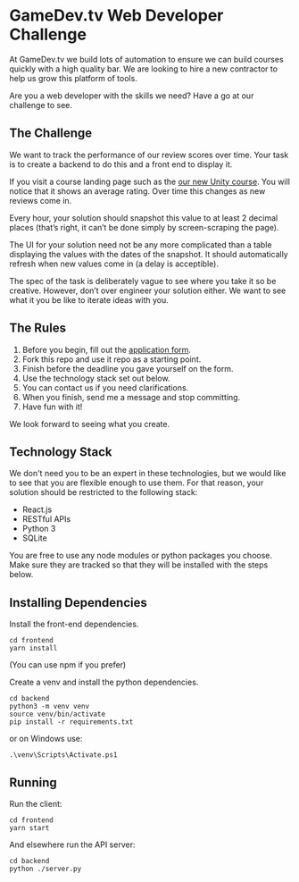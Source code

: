 # GameDev.tv Web Developer Challenge

At GameDev.tv we build lots of automation to ensure we can build courses quickly with a high quality bar. We are looking to hire a new contractor to help us grow this platform of tools.

Are you a web developer with the skills we need? Have a go at our challenge to see.

## The Challenge

We want to track the performance of our review scores over time. Your task is to create a backend to do this and a front end to display it.

If you visit a course landing page such as the [our new Unity course](https://www.udemy.com/unitycourse2/). You will notice that it shows an average rating. Over time this changes as new reviews come in.

Every hour, your solution should snapshot this value to at least 2 decimal places (that’s right, it can’t be done simply by screen-scraping the page).

The UI for your solution need not be any more complicated than a table displaying the values with the dates of the snapshot. It should automatically refresh when new values come in (a delay is acceptible).

The spec of the task is deliberately vague to see where you take it so be creative. However, don’t over engineer your solution either. We want to see what it you be like to iterate ideas with you.

## The Rules

1. Before you begin, fill out the [application form](https://goo.gl/forms/xvMqt1Zq55obCmK52).
1. Fork this repo and use it repo as a starting point.
1. Finish before the deadline you gave yourself on the form.
1. Use the technology stack set out below.
1. You can contact us if you need clarifications.
1. When you finish, send me a message and stop committing.
1. Have fun with it!

We look forward to seeing what you create.

## Technology Stack

We don't need you to be an expert in these technologies, but we would like to see that you are flexible enough to use them. For that reason, your solution should be restricted to the following stack:

+ React.js
+ RESTful APIs
+ Python 3
+ SQLite

You are free to use any node modules or python packages you choose. Make sure they are tracked so that they will be installed with the steps below.

## Installing Dependencies

Install the front-end dependencies.
```
cd frontend
yarn install
```
(You can use npm if you prefer)

Create a venv and install the python dependencies.
```
cd backend
python3 -m venv venv
source venv/bin/activate
pip install -r requirements.txt
```

or on Windows use:
```
.\venv\Scripts\Activate.ps1
```

## Running

Run the client:
```
cd frontend
yarn start
```

And elsewhere run the API server:
```
cd backend
python ./server.py
```
